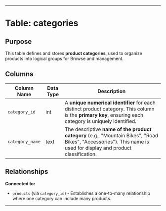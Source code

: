 
---

# Table: categories

## Purpose
This table defines and stores **product categories**, used to organize products into logical groups for Browse and management.

## Columns

| Column Name | Data Type | Description |
|-------------|-----------|-------------|
| `category_id` | int | A **unique numerical identifier** for each distinct product category. This column is the **primary key**, ensuring each category is uniquely identified. |
| `category_name` | text | The descriptive **name of the product category** (e.g., "Mountain Bikes", "Road Bikes", "Accessories"). This name is used for display and product classification. |

## Relationships

**Connected to:**
- `products` (via `category_id`) - Establishes a one-to-many relationship where one category can include many products.

---